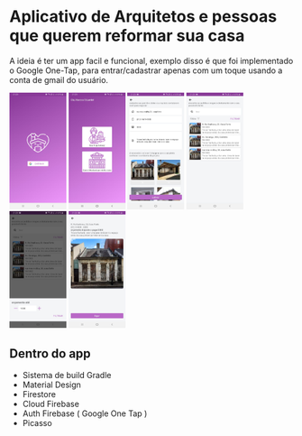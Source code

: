 # Aplicativo de Arquitetos e pessoas que querem reformar sua casa
 
 
A ideia é ter um app facil e funcional, exemplo disso é que foi implementado o Google One-Tap, para entrar/cadastrar apenas com um toque usando a conta de gmail do usuário. 
  
<img src="https://github.com/MarcosEduardoJr/casa-moderna/blob/master/6.jpeg" width="20%" height="20%"> <img src="https://github.com/MarcosEduardoJr/casa-moderna/blob/master/1.jpeg" width="20%" height="20%">  <img src="https://github.com/MarcosEduardoJr/casa-moderna/blob/master/2.jpeg" width="20%" height="20%">  <img src="https://github.com/MarcosEduardoJr/casa-moderna/blob/master/3.jpeg" width="20%" height="20%">  <img src="https://github.com/MarcosEduardoJr/casa-moderna/blob/master/4.jpeg" width="20%" height="20%">  <img src="https://github.com/MarcosEduardoJr/casa-moderna/blob/master/5.jpeg" width="20%" height="20%">  
 


## Dentro do app
* Sistema de build Gradle 
* Material Design
* Firestore
* Cloud Firebase
* Auth Firebase ( Google One Tap ) 
* Picasso 
